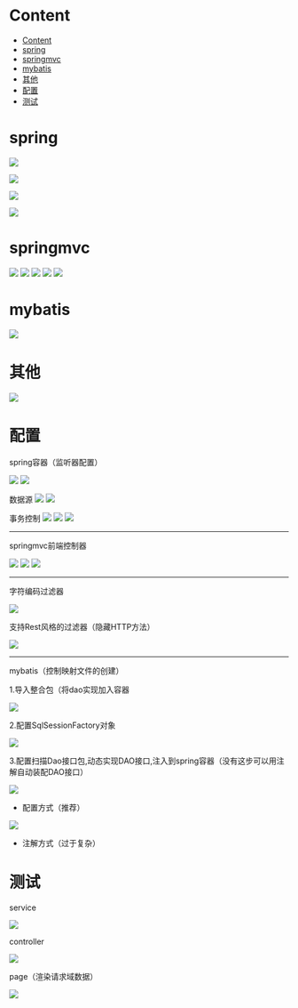 # Content

* [Content](#content)
* [spring](#spring)
* [springmvc](#springmvc)
* [mybatis](#mybatis)
* [其他](#其他)
* [配置](#配置)
* [测试](#测试)

# spring

![](/static/2021-08-07-14-04-54.png)

![](/static/2021-08-07-14-13-10.png)

![](/static/2021-08-07-14-14-16.png)

![](/static/2021-08-07-14-14-31.png)

# springmvc

![](/static/2021-08-07-14-15-48.png)
![](/static/2021-08-07-14-15-58.png)
![](/static/2021-08-07-14-16-43.png)
![](/static/2021-08-07-14-17-15.png)
![](/static/2021-08-07-14-17-46.png)

# mybatis

![](/static/2021-08-07-14-18-53.png)

# 其他

![](/static/2021-08-07-14-19-26.png)

# 配置

spring容器（监听器配置）

![](/static/2021-08-07-14-23-22.png)
![](/static/2021-08-07-14-31-25.png)

数据源
![](/static/2021-08-07-15-45-18.png)
![](/static/2021-08-07-15-46-03.png)

事务控制
![](/static/2021-08-07-15-50-23.png)
![](/static/2021-08-07-15-53-07.png)
![](/static/2021-08-07-15-50-58.png)

---

springmvc前端控制器

![](/static/2021-08-07-14-24-41.png)
![](/static/2021-08-07-14-29-05.png) 
![](/static/2021-08-07-14-30-27.png)

---

字符编码过滤器

![](/static/2021-08-07-14-25-51.png)

支持Rest风格的过滤器（隐藏HTTP方法）

![](/static/2021-08-07-14-26-21.png)

---

mybatis（控制映射文件的创建）

1.导入整合包（将dao实现加入容器

![](/static/2021-08-07-16-01-54.png)

2.配置SqlSessionFactory对象

![](/static/2021-08-07-16-05-03.png)

3.配置扫描Dao接口包,动态实现DAO接口,注入到spring容器（没有这步可以用注解自动装配DAO接口）

![](/static/2021-08-07-16-07-50.png)

* 配置方式（推荐）

![](/static/2021-08-07-16-07-06.png)

* 注解方式（过于复杂）

# 测试

service

![](/static/2021-08-07-16-11-22.png)

controller

![](/static/2021-08-07-16-11-57.png)

page（渲染请求域数据）

![](/static/2021-08-07-16-12-14.png)